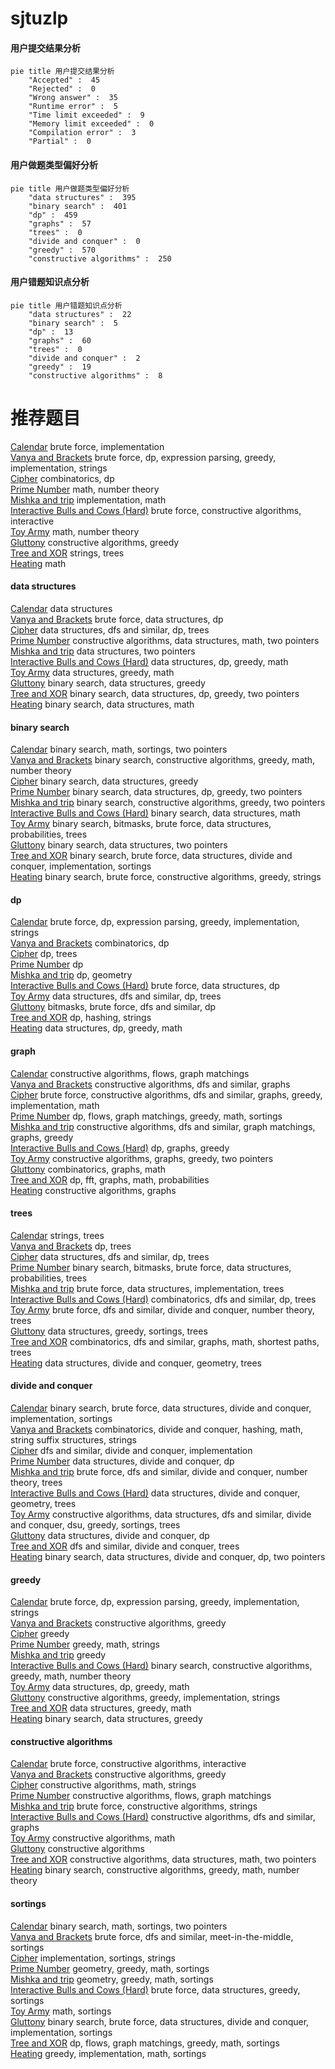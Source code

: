 # sjtuzlp
<!-- tabs:start -->
#### **用户提交结果分析**

```mermaid
pie title 用户提交结果分析
    "Accepted" :  45
    "Rejected" :  0
    "Wrong answer" :  35
    "Runtime error" :  5
    "Time limit exceeded" :  9
    "Memory limit exceeded" :  0
    "Compilation error" :  3
    "Partial" :  0
```
#### **用户做题类型偏好分析**

```mermaid
pie title 用户做题类型偏好分析
    "data structures" :  395
    "binary search" :  401
    "dp" :  459
    "graphs" :  57
    "trees" :  0
    "divide and conquer" :  0
    "greedy" :  570
    "constructive algorithms" :  250
```
#### **用户错题知识点分析**

```mermaid
pie title 用户错题知识点分析
    "data structures" :  22
    "binary search" :  5
    "dp" :  13
    "graphs" :  60
    "trees" :  0
    "divide and conquer" :  2
    "greedy" :  19
    "constructive algorithms" :  8
```
<!-- tabs:end -->
# 推荐题目
[Calendar](http://codeforces.com/problemset/problem/304/B)		brute force,
                        implementation		  
[Vanya and Brackets](http://codeforces.com/problemset/problem/552/E)		brute force,
                        dp,
                        expression parsing,
                        greedy,
                        implementation,
                        strings		  
[Cipher](http://codeforces.com/problemset/problem/156/C)		combinatorics,
                        dp		  
[Prime Number](http://codeforces.com/problemset/problem/359/C)		math,
                        number theory		  
[Mishka and trip](http://codeforces.com/problemset/problem/703/B)		implementation,
                        math		  
[Interactive Bulls and Cows (Hard)](http://codeforces.com/problemset/problem/753/C)		brute force,
                        constructive algorithms,
                        interactive		  
[Toy Army](http://codeforces.com/problemset/problem/84/A)		math,
                        number theory		  
[Gluttony](http://codeforces.com/problemset/problem/891/B)		constructive algorithms,
                        greedy		  
[Tree and XOR](http://codeforces.com/problemset/problem/1055/F)		strings,
                        trees		  
[Heating](http://codeforces.com/problemset/problem/1260/A)		math		  
<!-- tabs:start -->
#### **data structures**
[Calendar](http://codeforces.com/problemset/problem/837/G)		data structures		  
[Vanya and Brackets](http://codeforces.com/problemset/problem/263/E)		brute force,
                        data structures,
                        dp		  
[Cipher](https://codeforces.com/contest/686/problem/D)		data structures,
                        dfs and similar,
                        dp,
                        trees		  
[Prime Number](http://codeforces.com/problemset/problem/733/E)		constructive algorithms,
                        data structures,
                        math,
                        two pointers		  
[Mishka and trip](http://codeforces.com/problemset/problem/1326/E)		data structures,
                        two pointers		  
[Interactive Bulls and Cows (Hard)](http://codeforces.com/problemset/problem/626/G)		data structures,
                        dp,
                        greedy,
                        math		  
[Toy Army](http://codeforces.com/problemset/problem/1492/B)		data structures,
                        greedy,
                        math		  
[Gluttony](http://codeforces.com/problemset/problem/1462/F)		binary search,
                        data structures,
                        greedy		  
[Tree and XOR](http://codeforces.com/problemset/problem/1492/C)		binary search,
                        data structures,
                        dp,
                        greedy,
                        two pointers		  
[Heating](http://codeforces.com/problemset/problem/1490/G)		binary search,
                        data structures,
                        math		  
#### **binary search**
[Calendar](http://codeforces.com/problemset/problem/484/B)		binary search,
                        math,
                        sortings,
                        two pointers		  
[Vanya and Brackets](http://codeforces.com/problemset/problem/1081/E)		binary search,
                        constructive algorithms,
                        greedy,
                        math,
                        number theory		  
[Cipher](http://codeforces.com/problemset/problem/1462/F)		binary search,
                        data structures,
                        greedy		  
[Prime Number](http://codeforces.com/problemset/problem/1492/C)		binary search,
                        data structures,
                        dp,
                        greedy,
                        two pointers		  
[Mishka and trip](http://codeforces.com/problemset/problem/1463/D)		binary search,
                        constructive algorithms,
                        greedy,
                        two pointers		  
[Interactive Bulls and Cows (Hard)](http://codeforces.com/problemset/problem/1490/G)		binary search,
                        data structures,
                        math		  
[Toy Army](http://codeforces.com/problemset/problem/1479/D)		binary search,
                        bitmasks,
                        brute force,
                        data structures,
                        probabilities,
                        trees		  
[Gluttony](http://codeforces.com/problemset/problem/1436/E)		binary search,
                        data structures,
                        two pointers		  
[Tree and XOR](http://codeforces.com/problemset/problem/1461/D)		binary search,
                        brute force,
                        data structures,
                        divide and conquer,
                        implementation,
                        sortings		  
[Heating](http://codeforces.com/problemset/problem/1493/C)		binary search,
                        brute force,
                        constructive algorithms,
                        greedy,
                        strings		  
#### **dp**
[Calendar](http://codeforces.com/problemset/problem/552/E)		brute force,
                        dp,
                        expression parsing,
                        greedy,
                        implementation,
                        strings		  
[Vanya and Brackets](http://codeforces.com/problemset/problem/156/C)		combinatorics,
                        dp		  
[Cipher](http://codeforces.com/problemset/problem/294/E)		dp,
                        trees		  
[Prime Number](http://codeforces.com/problemset/problem/513/E2)		dp		  
[Mishka and trip](http://codeforces.com/problemset/problem/319/C)		dp,
                        geometry		  
[Interactive Bulls and Cows (Hard)](http://codeforces.com/problemset/problem/263/E)		brute force,
                        data structures,
                        dp		  
[Toy Army](https://codeforces.com/contest/686/problem/D)		data structures,
                        dfs and similar,
                        dp,
                        trees		  
[Gluttony](http://codeforces.com/problemset/problem/165/E)		bitmasks,
                        brute force,
                        dfs and similar,
                        dp		  
[Tree and XOR](http://codeforces.com/problemset/problem/613/E)		dp,
                        hashing,
                        strings		  
[Heating](http://codeforces.com/problemset/problem/626/G)		data structures,
                        dp,
                        greedy,
                        math		  
#### **graph**
[Calendar](http://codeforces.com/problemset/problem/1264/E)		constructive algorithms,
                        flows,
                        graph matchings		  
[Vanya and Brackets](http://codeforces.com/problemset/problem/741/C)		constructive algorithms,
                        dfs and similar,
                        graphs		  
[Cipher](http://codeforces.com/problemset/problem/1487/C)		brute force,
                        constructive algorithms,
                        dfs and similar,
                        graphs,
                        greedy,
                        implementation,
                        math		  
[Prime Number](http://codeforces.com/problemset/problem/1437/C)		dp,
                        flows,
                        graph matchings,
                        greedy,
                        math,
                        sortings		  
[Mishka and trip](http://codeforces.com/problemset/problem/1470/D)		constructive algorithms,
                        dfs and similar,
                        graph matchings,
                        graphs,
                        greedy		  
[Interactive Bulls and Cows (Hard)](http://codeforces.com/problemset/problem/1476/C)		dp,
                        graphs,
                        greedy		  
[Toy Army](http://codeforces.com/problemset/problem/1304/D)		constructive algorithms,
                        graphs,
                        greedy,
                        two pointers		  
[Gluttony](http://codeforces.com/problemset/problem/1475/C)		combinatorics,
                        graphs,
                        math		  
[Tree and XOR](http://codeforces.com/problemset/problem/553/E)		dp,
                        fft,
                        graphs,
                        math,
                        probabilities		  
[Heating](http://codeforces.com/problemset/problem/1495/C)		constructive algorithms,
                        graphs		  
#### **trees**
[Calendar](http://codeforces.com/problemset/problem/1055/F)		strings,
                        trees		  
[Vanya and Brackets](http://codeforces.com/problemset/problem/294/E)		dp,
                        trees		  
[Cipher](https://codeforces.com/contest/686/problem/D)		data structures,
                        dfs and similar,
                        dp,
                        trees		  
[Prime Number](http://codeforces.com/problemset/problem/1479/D)		binary search,
                        bitmasks,
                        brute force,
                        data structures,
                        probabilities,
                        trees		  
[Mishka and trip](http://codeforces.com/problemset/problem/1511/C)		brute force,
                        data structures,
                        implementation,
                        trees		  
[Interactive Bulls and Cows (Hard)](http://codeforces.com/problemset/problem/1499/F)		combinatorics,
                        dfs and similar,
                        dp,
                        trees		  
[Toy Army](http://codeforces.com/problemset/problem/1491/E)		brute force,
                        dfs and similar,
                        divide and conquer,
                        number theory,
                        trees		  
[Gluttony](http://codeforces.com/problemset/problem/1466/D)		data structures,
                        greedy,
                        sortings,
                        trees		  
[Tree and XOR](http://codeforces.com/problemset/problem/1495/D)		combinatorics,
                        dfs and similar,
                        graphs,
                        math,
                        shortest paths,
                        trees		  
[Heating](http://codeforces.com/problemset/problem/1303/G)		data structures,
                        divide and conquer,
                        geometry,
                        trees		  
#### **divide and conquer**
[Calendar](http://codeforces.com/problemset/problem/1461/D)		binary search,
                        brute force,
                        data structures,
                        divide and conquer,
                        implementation,
                        sortings		  
[Vanya and Brackets](http://codeforces.com/problemset/problem/1466/G)		combinatorics,
                        divide and conquer,
                        hashing,
                        math,
                        string suffix structures,
                        strings		  
[Cipher](http://codeforces.com/problemset/problem/1490/D)		dfs and similar,
                        divide and conquer,
                        implementation		  
[Prime Number](https://codeforces.com/contest/1483/problem/C)		data structures,
                        divide and conquer,
                        dp		  
[Mishka and trip](http://codeforces.com/problemset/problem/1491/E)		brute force,
                        dfs and similar,
                        divide and conquer,
                        number theory,
                        trees		  
[Interactive Bulls and Cows (Hard)](http://codeforces.com/problemset/problem/1303/G)		data structures,
                        divide and conquer,
                        geometry,
                        trees		  
[Toy Army](http://codeforces.com/problemset/problem/1494/D)		constructive algorithms,
                        data structures,
                        dfs and similar,
                        divide and conquer,
                        dsu,
                        greedy,
                        sortings,
                        trees		  
[Gluttony](http://codeforces.com/problemset/problem/1482/E)		data structures,
                        divide and conquer,
                        dp		  
[Tree and XOR](http://codeforces.com/problemset/problem/566/C)		dfs and similar,
                        divide and conquer,
                        trees		  
[Heating](http://codeforces.com/problemset/problem/1428/F)		binary search,
                        data structures,
                        divide and conquer,
                        dp,
                        two pointers		  
#### **greedy**
[Calendar](http://codeforces.com/problemset/problem/552/E)		brute force,
                        dp,
                        expression parsing,
                        greedy,
                        implementation,
                        strings		  
[Vanya and Brackets](http://codeforces.com/problemset/problem/891/B)		constructive algorithms,
                        greedy		  
[Cipher](http://codeforces.com/problemset/problem/870/B)		greedy		  
[Prime Number](http://codeforces.com/problemset/problem/508/B)		greedy,
                        math,
                        strings		  
[Mishka and trip](http://codeforces.com/problemset/problem/3/D)		greedy		  
[Interactive Bulls and Cows (Hard)](http://codeforces.com/problemset/problem/1081/E)		binary search,
                        constructive algorithms,
                        greedy,
                        math,
                        number theory		  
[Toy Army](http://codeforces.com/problemset/problem/626/G)		data structures,
                        dp,
                        greedy,
                        math		  
[Gluttony](https://codeforces.com/contest/1269/problem/C)		constructive algorithms,
                        greedy,
                        implementation,
                        strings		  
[Tree and XOR](http://codeforces.com/problemset/problem/1492/B)		data structures,
                        greedy,
                        math		  
[Heating](http://codeforces.com/problemset/problem/1462/F)		binary search,
                        data structures,
                        greedy		  
#### **constructive algorithms**
[Calendar](http://codeforces.com/problemset/problem/753/C)		brute force,
                        constructive algorithms,
                        interactive		  
[Vanya and Brackets](http://codeforces.com/problemset/problem/891/B)		constructive algorithms,
                        greedy		  
[Cipher](http://codeforces.com/problemset/problem/1158/B)		constructive algorithms,
                        math,
                        strings		  
[Prime Number](http://codeforces.com/problemset/problem/1264/E)		constructive algorithms,
                        flows,
                        graph matchings		  
[Mishka and trip](http://codeforces.com/problemset/problem/670/F)		brute force,
                        constructive algorithms,
                        strings		  
[Interactive Bulls and Cows (Hard)](http://codeforces.com/problemset/problem/741/C)		constructive algorithms,
                        dfs and similar,
                        graphs		  
[Toy Army](https://codeforces.com/contest/967/problem/E)		constructive algorithms,
                        math		  
[Gluttony](http://codeforces.com/problemset/problem/622/D)		constructive algorithms		  
[Tree and XOR](http://codeforces.com/problemset/problem/733/E)		constructive algorithms,
                        data structures,
                        math,
                        two pointers		  
[Heating](http://codeforces.com/problemset/problem/1081/E)		binary search,
                        constructive algorithms,
                        greedy,
                        math,
                        number theory		  
#### **sortings**
[Calendar](http://codeforces.com/problemset/problem/484/B)		binary search,
                        math,
                        sortings,
                        two pointers		  
[Vanya and Brackets](http://codeforces.com/problemset/problem/478/E)		brute force,
                        dfs and similar,
                        meet-in-the-middle,
                        sortings		  
[Cipher](http://codeforces.com/problemset/problem/1220/A)		implementation,
                        sortings,
                        strings		  
[Prime Number](https://codeforces.com/contest/1496/problem/C)		geometry,
                        greedy,
                        math,
                        sortings		  
[Mishka and trip](http://codeforces.com/problemset/problem/1495/A)		geometry,
                        greedy,
                        math,
                        sortings		  
[Interactive Bulls and Cows (Hard)](http://codeforces.com/problemset/problem/1497/A)		brute force,
                        data structures,
                        greedy,
                        sortings		  
[Toy Army](http://codeforces.com/problemset/problem/1427/A)		math,
                        sortings		  
[Gluttony](http://codeforces.com/problemset/problem/1461/D)		binary search,
                        brute force,
                        data structures,
                        divide and conquer,
                        implementation,
                        sortings		  
[Tree and XOR](http://codeforces.com/problemset/problem/1437/C)		dp,
                        flows,
                        graph matchings,
                        greedy,
                        math,
                        sortings		  
[Heating](http://codeforces.com/problemset/problem/1473/A)		greedy,
                        implementation,
                        math,
                        sortings		  
<!-- tabs:end -->
